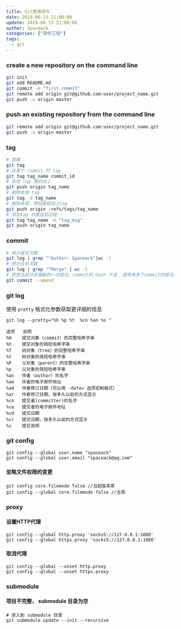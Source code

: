 ```yaml
---
title: Git常用命令
date: 2019-06-13 21:00:00
update: 2019-06-13 21:00:00
author: Spaceack
categories: ["软件工程"]
tags: 
  - git
---
```


### create a new repository on the command line
```sh
git init
git add README.md
git commit -m "first commit"
git remote add origin git@github.com:user/project_name.git
git push -u origin master
```

### push an existing repository from the command line
```sh
git remote add origin git@github.com:user/project_name.git
git push -u origin master
```

### tag
```bash
# 查看
git tag
# 在某个 commit 打 tag
git tag tag_name commit_id
# 本地 tag 推到线上
git push origin tag_name
# 删除本地 tag
git tag -d tag_name
# 删除本地，然后删除线上tag
git push origin :refs/tags/tag_name
# 添加tag 并推送到远程
git tag tag_name -m "tag_msg"
git push origin tag_name

```

### commit
```bash
# 统计提交次数
git log | grep "^Author: Spaceack"|wc -l
# 统计合并次数
git log | grep "^Merge" | wc -l
# 修改当前分支最新的一次提交。commit的 hash 不变. 避免有多个commit的情况。
git commit --amend
```

### git log
使用 `pretty` 格式化参数获取更详细的信息

`git log --pretty="%h %p %t  %cn %an %s "`
```
选项   说明
%H    提交对象（commit）的完整哈希字串
%h    提交对象的简短哈希字串
%T    树对象（tree）的完整哈希字串
%t    树对象的简短哈希字串
%P    父对象（parent）的完整哈希字串
%p    父对象的简短哈希字串
%an   作者（author）的名字
%ae   作者的电子邮件地址
%ad   作者修订日期（可以用 -date= 选项定制格式）
%ar   作者修订日期，按多久以前的方式显示
%cn   提交者(committer)的名字
%ce   提交者的电子邮件地址
%cd   提交日期
%cr   提交日期，按多久以前的方式显示
%s    提交说明
```
###  git config
```
git config --global user.name "spaceack"
git config --global user.email "spaceack@qq.com"
```
#### 忽略文件权限的变更
```
git config core.filemode false //当前版本库
git config --global core.filemode false //全局
```

### proxy

#### 设置HTTP代理
```
git config --global http.proxy 'socks5://127.0.0.1:1080'
git config --global https.proxy 'socks5://127.0.0.1:1080'
```

#### 取消代理

```
git config --global --unset http.proxy
git config --global --unset https.proxy
```

### submodule

#### 项目不完整， submodule 目录为空
```
# 进入到 submodule 目录
git submodule update --init --recursive
```
